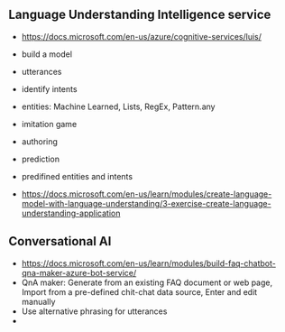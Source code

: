 Language Understanding Intelligence service
-------------------------------

- https://docs.microsoft.com/en-us/azure/cognitive-services/luis/

- build a model
- utterances
- identify intents
- entities: Machine Learned, Lists, RegEx, Pattern.any
- imitation game

- authoring
- prediction
- predifined entities and intents

- https://docs.microsoft.com/en-us/learn/modules/create-language-model-with-language-understanding/3-exercise-create-language-understanding-application

Conversational AI
------------------

- https://docs.microsoft.com/en-us/learn/modules/build-faq-chatbot-qna-maker-azure-bot-service/
- QnA maker: Generate from an existing FAQ document or web page, 
Import from a pre-defined chit-chat data source, 
Enter and edit manually
- Use alternative phrasing for utterances
- 
